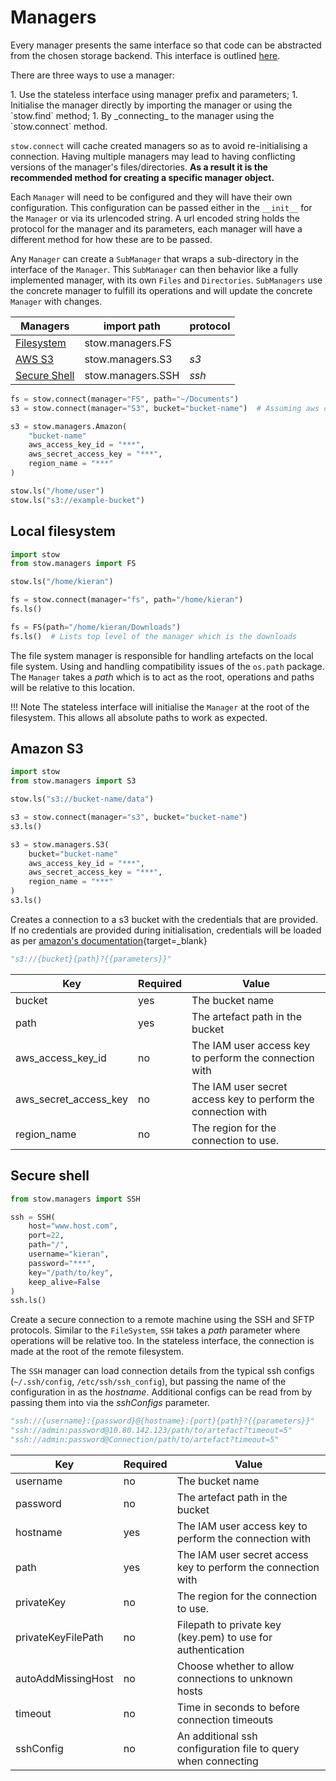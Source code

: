 # Managers

Every manager presents the same interface so that code can be abstracted from the chosen storage backend. This interface is outlined [here](/reference/stow.manager).

<p role="list-header">There are three ways to use a manager:</p>
1. Use the stateless interface using manager prefix and parameters;
1. Initialise the manager directly by importing the manager or using the `stow.find` method;
1. By _connecting_ to the manager using the `stow.connect` method.

`stow.connect` will cache created managers so as to avoid re-initialising a connection. Having multiple managers may lead to having conflicting versions of the manager's files/directories. **As a result it is the recommended method for creating a specific manager object.**

Each `Manager` will need to be configured and they will have their own configuration. This configuration can be passed either in the `__init__` for the `Manager` or via its urlencoded string. A url encoded string holds the protocol for the manager and its parameters, each manager will have a different method for how these are to be passed.

Any `Manager` can create a `SubManager` that wraps a sub-directory in the interface of the `Manager`. This `SubManager` can then behavior like a fully implemented manager, with its own `Files` and `Directories`. `SubManagers` use the concrete manager to fulfill its operations and will update the concrete `Manager` with changes.

Managers | import path | protocol
--- | --- | ---
[Filesystem](#local-filesystem) | stow.managers.FS |
[AWS S3](#amazon-s3) | stow.managers.S3 | _s3_
[Secure Shell ](secure-shell) | stow.managers.SSH | _ssh_

```python
fs = stow.connect(manager="FS", path="~/Documents")
s3 = stow.connect(manager="S3", bucket="bucket-name")  # Assuming aws creds are installed - else pass them

s3 = stow.managers.Amazon(
    "bucket-name"
    aws_access_key_id = "***",
    aws_secret_access_key = "***",
    region_name = "***"
)

stow.ls("/home/user")
stow.ls("s3://example-bucket")
```

## Local filesystem

```python
import stow
from stow.managers import FS

stow.ls("/home/kieran")

fs = stow.connect(manager="fs", path="/home/kieran")
fs.ls()

fs = FS(path="/home/kieran/Downloads")
fs.ls()  # Lists top level of the manager which is the downloads
```

The file system manager is responsible for handling artefacts on the local file system. Using and handling compatibility issues of the `os.path` package. The `Manager` takes a _path_ which is to act as the root, operations and paths will be relative to this location.

!!! Note
    The stateless interface will initialise the `Manager` at the root of the filesystem. This allows all absolute paths to work as expected.

## Amazon S3

```python
import stow
from stow.managers import S3

stow.ls("s3://bucket-name/data")

s3 = stow.connect(manager="s3", bucket="bucket-name")
s3.ls()

s3 = stow.managers.S3(
    bucket="bucket-name"
    aws_access_key_id = "***",
    aws_secret_access_key = "***",
    region_name = "***"
)
s3.ls()
```

Creates a connection to a s3 bucket with the credentials that are provided. If no credentials are provided during initialisation, credentials will be loaded as per [amazon's documentation](https://docs.aws.amazon.com/cli/latest/userguide/cli-configure-quickstart.html){target=_blank}

```python
"s3://{bucket}{path}?{{parameters}}"
```

Key | Required | Value
--- | --- | ---
bucket | yes | The bucket name
path | yes | The artefact path in the bucket
aws_access_key_id | no | The IAM user access key to perform the connection with
aws_secret_access_key | no | The IAM user secret access key to perform the connection with
region_name | no | The region for the connection to use.



## Secure shell

```python
from stow.managers import SSH

ssh = SSH(
    host="www.host.com",
    port=22,
    path="/",
    username="kieran",
    password="***",
    key="/path/to/key",
    keep_alive=False
)
ssh.ls()
```

Create a secure connection to a remote machine using the SSH and SFTP protocols. Similar to the `FileSystem`, `SSH` takes a _path_ parameter where operations will be relative too. In the stateless interface, the connection is made at the root of the remote filesystem.

The `SSH` manager can load connection details from the typical ssh configs (`~/.ssh/config`, `/etc/ssh/ssh_config`), but passing the name of the configuration in as the _hostname_. Additional configs can be read from by passing them into via the _sshConfigs_ parameter.

```python
"ssh://{username}:{password}@{hostname}:{port}{path}?{{parameters}}"
"ssh://admin:password@10.80.142.123/path/to/artefact?timeout=5"
"ssh://admin:password@Connection/path/to/artefact?timeout=5"

```

Key | Required | Value
--- | --- | ---
username | no | The bucket name
password | no | The artefact path in the bucket
hostname | yes | The IAM user access key to perform the connection with
path | yes | The IAM user secret access key to perform the connection with
privateKey | no | The region for the connection to use.
privateKeyFilePath | no | Filepath to private key (key.pem) to use for authentication
autoAddMissingHost | no | Choose whether to allow connections to unknown hosts
timeout | no | Time in seconds to before connection timeouts
sshConfig | no |  An additional ssh configuration file to query when connecting